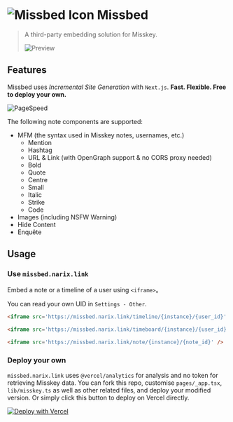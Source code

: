 # ![Missbed Icon](https://github.com/NarixHine/missbed/assets/127665924/232af2e8-6851-4c25-9f7f-68fca6aed008) Missbed

> A third-party embedding solution for Misskey.
> 
> ![Preview](https://github.com/NarixHine/missbed/assets/127665924/1935d23f-e348-4b77-acf2-35de8b06706a)

## Features

Missbed uses *Incremental Site Generation* with `Next.js`. **Fast. Flexible. Free to deploy your own.**

![PageSpeed](https://github.com/NarixHine/missbed/assets/127665924/518e01f7-00b6-4e9c-9d91-d72543c6d20d)

The following note components are supported:
- MFM (the syntax used in Misskey notes, usernames, etc.)
  - Mention
  - Hashtag
  - URL & Link (with OpenGraph support & no CORS proxy needed)
  - Bold
  - Quote
  - Centre
  - Small
  - Italic
  - Strike
  - Code
- Images (including NSFW Warning)
- Hide Content
- Enquête

## Usage

### Use `missbed.narix.link`

Embed a note or a timeline of a user using `<iframe>`。

You can read your own UID in `Settings - Other`.

```html
<iframe src='https://missbed.narix.link/timeline/{instance}/{user_id}' />

<iframe src='https://missbed.narix.link/timeboard/{instance}/{user_id}' />

<iframe src='https://missbed.narix.link/note/{instance}/{note_id}' />
```

### Deploy your own

`missbed.narix.link` uses `@vercel/analytics` for analysis and no token for retrieving Misskey data. You can fork this repo, customise `pages/_app.tsx`, `lib/misskey.ts` as well as other related files, and deploy your modified version. Or simply click this button to deploy on Vercel directly.

[![Deploy with Vercel](https://vercel.com/button)](https://vercel.com/new/clone?repository-url=https%3A%2F%2Fgithub.com%2FNarixHine%2Fmissbed)
